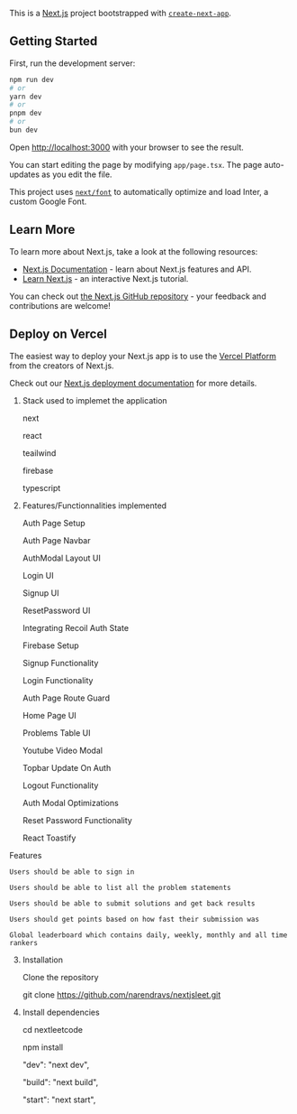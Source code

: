 This is a [Next.js](https://nextjs.org/) project bootstrapped with [`create-next-app`](https://github.com/vercel/next.js/tree/canary/packages/create-next-app).

## Getting Started

First, run the development server:

```bash
npm run dev
# or
yarn dev
# or
pnpm dev
# or
bun dev
```

Open [http://localhost:3000](http://localhost:3000) with your browser to see the result.

You can start editing the page by modifying `app/page.tsx`. The page auto-updates as you edit the file.

This project uses [`next/font`](https://nextjs.org/docs/basic-features/font-optimization) to automatically optimize and load Inter, a custom Google Font.

## Learn More

To learn more about Next.js, take a look at the following resources:

- [Next.js Documentation](https://nextjs.org/docs) - learn about Next.js features and API.
- [Learn Next.js](https://nextjs.org/learn) - an interactive Next.js tutorial.

You can check out [the Next.js GitHub repository](https://github.com/vercel/next.js/) - your feedback and contributions are welcome!

## Deploy on Vercel

The easiest way to deploy your Next.js app is to use the [Vercel Platform](https://vercel.com/new?utm_medium=default-template&filter=next.js&utm_source=create-next-app&utm_campaign=create-next-app-readme) from the creators of Next.js.

Check out our [Next.js deployment documentation](https://nextjs.org/docs/deployment) for more details.

1. Stack used to implemet the application

   next

   react

   teailwind

   firebase

   typescript

2. Features/Functionnalities implemented

   Auth Page Setup

   Auth Page Navbar

   AuthModal Layout UI

   Login UI

   Signup UI

   ResetPassword UI

   Integrating Recoil Auth State

   Firebase Setup

   Signup Functionality

   Login Functionality

   Auth Page Route Guard

   Home Page UI

   Problems Table UI

   Youtube Video Modal

   Topbar Update On Auth

   Logout Functionality

   Auth Modal Optimizations

   Reset Password Functionality

   React Toastify

Features

    Users should be able to sign in

    Users should be able to list all the problem statements

    Users should be able to submit solutions and get back results

    Users should get points based on how fast their submission was

    Global leaderboard which contains daily, weekly, monthly and all time rankers

3. Installation

   Clone the repository

   git clone https://github.com/narendravs/nextjsleet.git

4. Install dependencies

   cd nextleetcode

   npm install

   "dev": "next dev",

   "build": "next build",

   "start": "next start",
